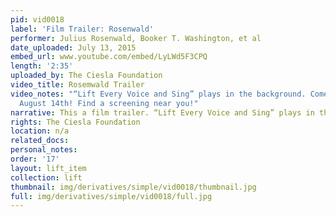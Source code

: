 ```yaml
---
pid: vid0018
label: 'Film Trailer: Rosenwald'
performer: Julius Rosenwald, Booker T. Washington, et al
date_uploaded: July 13, 2015
embed_url: www.youtube.com/embed/LyLWd5F3CPQ
length: '2:35'
uploaded_by: The Ciesla Foundation
video_title: Rosemwald Trailer
video_notes: "“Lift Every Voice and Sing” plays in the background. Comes to theaters
  August 14th! Find a screening near you!"
narrative: This a film trailer. “Lift Every Voice and Sing” plays in the background.
rights: The Ciesla Foundation
location: n/a
related_docs: 
personal_notes: 
order: '17'
layout: lift_item
collection: lift
thumbnail: img/derivatives/simple/vid0018/thumbnail.jpg
full: img/derivatives/simple/vid0018/full.jpg
---
```

